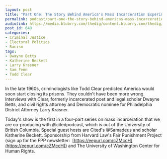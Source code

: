```yaml
---
layout: post
title: "Part One: The Story Behind America's Mass Incarceration Experiment"
permalink: podcast/part-one-the-story-behind-americas-mass-incarceration-experiment
audiolink: https://media.blubrry.com/thedig/content.blubrry.com/thedig/Dig-Cited-MassInOne.mp3
post_id: 648
categories: 
- Criminal Justice
- Electoral Politics
- Racism
tags: 
- Dwayne Betts
- Katherine Beckett
- Larry Krasner
- Sam Fenn
- Todd Clear
---
```


In the late 1960s, criminologists like Todd Clear predicted America would soon start closing its prisons. They couldn't have been more wrong. Interviews with Clear, formerly incarcerated poet and legal scholar Dwayne Betts, and civil rights attorney and Democratic nominee for Philadelphia District Attorney Larry Krasner.



Today's show is the first in a four-part series on mass incarceration that we are co-producing with @citedpodcast, which is out of the University of British Columbia. Special guest hosts are Cited's @Samadeus and scholar Katherine Beckett. Sponsorship from Harvard Law's Fair Punishment Project (sign up for the FPP newsletter: 
[https://eepurl.com/cZMccH](https://eepurl.com/cZMccH)) and The University of Washington Center for Human Rights.